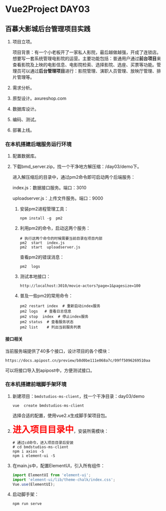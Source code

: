 # Vue2Project DAY03

## 百慕大影城后台管理项目实践

1. 项目立项。

   项目背景：有一个小老板开了一家私人影院，最后越做越强，开成了连锁店。想要写一套系统管理电影院的运营。主要功能包括：普通用户通过**前台项目**来查看影院及上映的电影信息、电影院检索、选择影院、选座、买票等功能。管理员可以通过**后台管理项目**进行：影院管理、演职人员管理、放映厅管理、排片管理等。

2. 需求分析。

3. 原型设计。axureshop.com

4. 数据库设计。

5. 编码、测试。

6. 部署上线。



### 在本机搭建后端服务运行环境

1. 配置数据库。

2. 下载bmd_server.zip，找一个干净地方解压缩：/day03/demo下。

   进入解压缩后的目录中，通过pm2命令即可启动两个后端服务：

   index.js：数据接口服务。端口：3010

   uploadserver.js：上传文件服务。端口：9000

   1. 安装pm2进程管理工具：

      ```shell
      npm install -g  pm2
      ```

   2. 利用pm2的命令，启动这两个服务：

      ```shell
      # 执行这两个命令的时候需要当前目录在项目内部
      pm2  start  index.js
      pm2  start  uploadserver.js
      ```

      查看pm2的错误消息：

      ```
      pm2  logs
      ```

   3. 测试本地接口：

      ```
      http://localhost:3010/movie-actors?page=1&pagesize=100
      ```

   4. 普及一些pm2的常用命令：

      ```shell
      pm2 restart index  # 重新启动index服务
      pm2 logs   # 查看日志信息
      pm2 stop  index  # 停止index服务
      pm2 status  # 查看服务状态
      pm2 list    # 列出当前服务列表
      ```



#### 接口相关

当前服务端提供了40多个接口，设计项目的各个模块：

```
https://docs.apipost.cn/preview/b8d0be111e068a7c/09ff5096269510aa
```

可以将接口导入到apipost中，方便测试接口。   



### 在本机搭建前端脚手架环境

1. 新建项目：`bmdstudios-ms-client`，找一个干净目录：day03/demo

   ```shell
   vue  create bmdstudios-ms-client
   ```

   选择合适的配置，使用vue2.x生成脚手架项目包。

2. <span style="color:red; font-weight:bolder; font-size:2em;">进入项目目录中</span>，安装所需模块：

   ```shell
   # 通过cd命令，进入项目目录后安装 
   # cd bmdstudios-ms-client
   npm i axios -S
   npm i element-ui -S
   ```

3. 在main.js中，配置ElementUI，引入所有组件：

   ```javascript
   import ElementUI from 'element-ui';
   import 'element-ui/lib/theme-chalk/index.css';
   Vue.use(ElementUI);
   ```

4. 启动脚手架：

   ```shell
   npm run serve
   ```





















